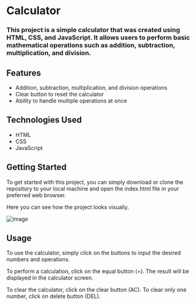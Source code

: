 # Calculator

### This project is a simple calculator that was created using HTML, CSS, and JavaScript. It allows users to perform basic mathematical operations such as addition, subtraction, multiplication, and division.

## Features
* Addition, subtraction, multiplication, and division operations
* Clear button to reset the calculator
* Ability to handle multiple operations at once

## Technologies Used
* HTML
* CSS
* JavaScript

## Getting Started

To get started with this project, you can simply download or clone the repository to your local machine and open the index.html file in your preferred web browser.

Here you can see how the project looks visually.


![image](https://user-images.githubusercontent.com/90418810/222471009-cdde67da-54d6-4585-9d2b-b4219ca3fb96.png)


## Usage
To use the calculator, simply click on the buttons to input the desired numbers and operations.

To perform a calculation, click on the equal button (=). The result will be displayed in the calculator screen.

To clear the calculator, click on the clear button (AC). To clear only one number, click on delete button (DEL).
